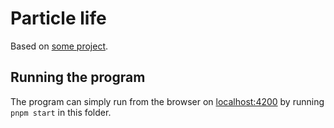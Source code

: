 # Particle life

Based on [some project](https://particle-life.com/).

## Running the program

The program can simply run from the browser on [localhost:4200](http://localhost:4200) by running `pnpm start` in this folder.
